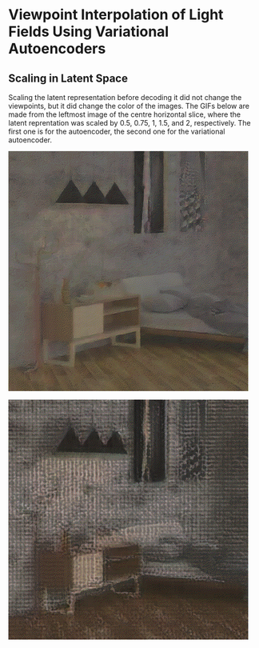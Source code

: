 # Viewpoint Interpolation of Light Fields Using Variational Autoencoders

## Scaling in Latent Space

Scaling the latent representation before decoding it did not change the viewpoints, but it did change the color of the images. The GIFs below are made from the leftmost image of the centre horizontal slice, where the latent reprentation was scaled by 0.5, 0.75, 1, 1.5, and 2, respectively. The first one is for the autoencoder, the second one for the variational autoencoder.

![](gifs/AE_SaclingLeftTest0.gif)

![](gifs/VAE_SaclingLeftTest0.gif)
